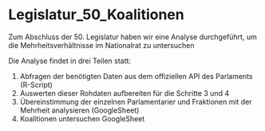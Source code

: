 # Legislatur_50_Koalitionen
Zum Abschluss der 50. Legislatur haben wir eine Analyse durchgeführt, um die Mehrheitsverhältnisse im Nationalrat zu untersuchen

Die Analyse findet in drei Teilen statt:

1. Abfragen der benötigten Daten aus dem offiziellen API des Parlaments (R-Script)
2. Auswerten dieser Rohdaten aufbereiten für die Schritte 3 und 4
3. Übereinstimmung der einzelnen Parlamentarier und Fraktionen mit der Mehrheit analysieren (GoogleSheet)
4. Koalitionen untersuchen GoogleSheet
